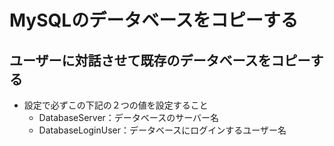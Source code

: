 # MySQLのデータベースをコピーする

## ユーザーに対話させて既存のデータベースをコピーする

- 設定で必ずこの下記の２つの値を設定すること
    - DatabaseServer：データベースのサーバー名
    - DatabaseLoginUser：データベースにログインするユーザー名
